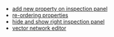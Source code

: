 - [add new property on inspection panel](./property-add-new.md)
- [re-ordering properties](./property-re-order.md)
- [hide and show right inspection panel](./right-inspector-panel-show-hide.md)
- [vector network editor](./vector-network-editor.md)
